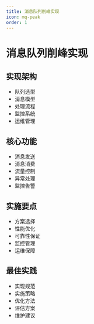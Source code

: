 ```yaml
---
title: 消息队列削峰实现
icon: mq-peak
order: 1
---
```


# 消息队列削峰实现

## 实现架构
- 队列选型
- 消息模型
- 处理流程
- 监控系统
- 运维管理

## 核心功能
- 消息发送
- 消息消费
- 流量控制
- 异常处理
- 监控告警

## 实施要点
- 方案选择
- 性能优化
- 可靠性保证
- 监控管理
- 运维保障

## 最佳实践
- 实现规范
- 实施策略
- 优化方法
- 评估方案
- 维护建议
